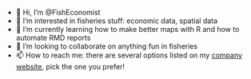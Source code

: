- 👋 Hi, I’m @FishEconomist
- 👀 I’m interested in fisheries stuff: economic data, spatial data 
- 🌱 I’m currently learning how to make better maps with R and how to automate RMD reports
- 💞️ I’m looking to collaborate on anything fun in fisheries
- 📫 How to reach me: there are several options listed on my [company website](https://www.sakana-consultants.com/#contact), pick the one you prefer!

<!---
FishEconomist/FishEconomist is a ✨ special ✨ repository because its `README.md` (this file) appears on your GitHub profile.
You can click the Preview link to take a look at your changes.
--->
